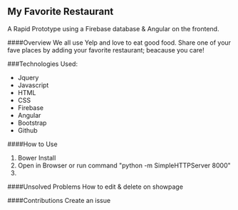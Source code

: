 ## My Favorite Restaurant
A Rapid Prototype using a Firebase database & Angular on the frontend.

####Overview
We all use Yelp and love to eat good food.
Share one of your fave places by adding your favorite restaurant; beacause you care!

###Technologies Used:
* Jquery
* Javascript
* HTML
* CSS
* Firebase
* Angular
* Bootstrap
* Github

####How to Use
1. Bower Install
2. Open in Browser or run command "python -m SimpleHTTPServer 8000"
3. 
####Unsolved Problems
 How to edit & delete on showpage

####Contributions
 Create an issue


